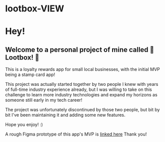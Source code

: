 # lootbox-VIEW
# Hey!


## **Welcome to a personal project of mine called 🎁 Lootbox! 🎁**

This is a loyalty rewards app for small local businesses, with the initial MVP being a stamp card app!

This project was actually started together by two people I knew with years of full-time industry experience already, but I was willing to take on this challenge to learn more industry technologies and expand my horizons as someone still early in my tech career!

The project was unfortunately discontinued by those two people, but bit by bit I've been maintaining it and adding some new features. 

Hope you enjoy! :)

A rough Figma prototype of this app's MVP is [linked here](https://www.figma.com/file/2zANSIImRgJBVCMvCJdJY9/Lootbox?type=design&node-id=0%3A1&mode=design&t=13lT2IgBrI7wnfaF-1)
Thank you!
